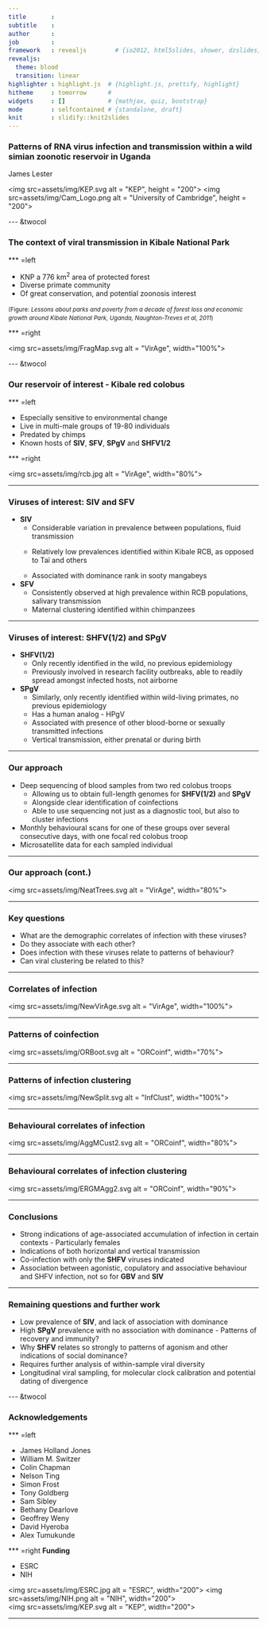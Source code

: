 ```yaml
---
title       : 
subtitle    : 
author      : 
job         : 
framework   : revealjs        # {io2012, html5slides, shower, dzslides, ...}
revealjs: 
  theme: blood
  transition: linear
highlighter : highlight.js  # {highlight.js, prettify, highlight}
hitheme     : tomorrow      # 
widgets     : []            # {mathjax, quiz, bootstrap}
mode        : selfcontained # {standalone, draft}
knit        : slidify::knit2slides
---
```


### Patterns of RNA virus infection and transmission within a wild simian zoonotic reservoir in Uganda
James Lester

<img src=assets/img/KEP.svg alt = "KEP", height = "200">
<img src=assets/img/Cam_Logo.png alt = "University of Cambridge", height = "200">

--- &twocol

### The context of viral transmission in Kibale National Park

*** =left

- KNP a 776 km<sup>2</sup> area of protected forest
- Diverse primate community
- Of great conservation, and potential zoonosis interest

<small>(Figure: <i>Lessons about parks and poverty from a decade of forest loss and economic growth around Kibale National Park, Uganda, Naughton-Treves et al, 2011</i>)</small>

*** =right

<img src=assets/img/FragMap.svg alt = "VirAge", width="100%">

--- &twocol

### Our reservoir of interest - Kibale red colobus

*** =left

- Especially sensitive to environmental change
- Live in multi-male groups of 19-80 individuals
- Predated by chimps
- Known hosts of **SIV**, **SFV**, **SPgV** and **SHFV1/2**

*** =right

<img src=assets/img/rcb.jpg alt = "VirAge", width="80%">

---

### Viruses of interest: **SIV** and **SFV**

- **SIV**
  - Considerable variation in prevalence between populations, fluid transmission
  - <p>Relatively low prevalences identified within Kibale RCB, as opposed to Ta&iuml; and others</p> 
  - Associated with dominance rank in sooty mangabeys
- **SFV**
  - Consistently observed at high prevalence within RCB populations, salivary transmission
  - Maternal clustering identified within chimpanzees

---

### Viruses of interest: SHFV(1/2) and SPgV

- **SHFV(1/2)**
  - Only recently identified in the wild, no previous epidemiology
  - Previously involved in research facility outbreaks, able to readily spread amongst infected hosts, not airborne
- **SPgV**
  - Similarly, only recently identified within wild-living primates, no previous epidemiology
  - Has a human analog - HPgV
  - Associated with presence of other blood-borne or sexually transmitted infections
  - Vertical transmission, either prenatal or during birth
---

### Our approach

- Deep sequencing of blood samples from two red colobus troops
  - Allowing us to obtain full-length genomes for **SHFV(1/2)** and **SPgV**
  - Alongside clear identification of coinfections
  - Able to use sequencing not just as a diagnostic tool, but also to cluster infections
- Monthly behavioural scans for one of these groups over several consecutive days, with one focal red colobus troop
- Microsatellite data for each sampled individual

---

### Our approach (cont.)

<img src=assets/img/NeatTrees.svg alt = "VirAge", width="80%">

---

### Key questions
- What are the demographic correlates of infection with these viruses?
- Do they associate with each other?
- Does infection with these viruses relate to patterns of behaviour?
- Can viral clustering be related to this?

---

### Correlates of infection
<img src=assets/img/NewVirAge.svg alt = "VirAge", width="100%">

---

### Patterns of coinfection
<img src=assets/img/ORBoot.svg alt = "ORCoinf", width="70%">

---

### Patterns of infection clustering
<img src=assets/img/NewSplit.svg alt = "InfClust", width="100%">

---

### Behavioural correlates of infection
<img src=assets/img/AggMCust2.svg alt = "ORCoinf", width="80%">

---

### Behavioural correlates of infection clustering
<img src=assets/img/ERGMAgg2.svg alt = "ORCoinf", width="90%">

---

### Conclusions
- Strong indications of age-associated accumulation of infection in certain contexts - Particularly females
- Indications of both horizontal and vertical transmission
- Co-infection with only the **SHFV** viruses indicated
- Association between agonistic, copulatory and associative behaviour and SHFV infection, not so for **GBV** and **SIV**

---

### Remaining questions and further work

- Low prevalence of **SIV**, and lack of association with dominance
- High **SPgV** prevalence with no association with dominance - Patterns of recovery and immunity?
- Why **SHFV** relates so strongly to patterns of agonism and other indications of social dominance?
- Requires further analysis of within-sample viral diversity
- Longitudinal viral sampling, for molecular clock calibration and potential dating of divergence

--- &twocol

### Acknowledgements

*** =left
- James Holland Jones
- William M. Switzer
- Colin Chapman
- Nelson Ting
- Simon Frost
- Tony Goldberg
- Sam Sibley
- Bethany Dearlove
- Geoffrey Weny
- David Hyeroba
- Alex Tumukunde 

*** =right
**Funding**
- ESRC
- NIH

<img src=assets/img/ESRC.jpg alt = "ESRC", width="200">
<img src=assets/img/NIH.png alt = "NIH", width="200"><br>
<img src=assets/img/KEP.svg alt = "KEP", width="200">

---
